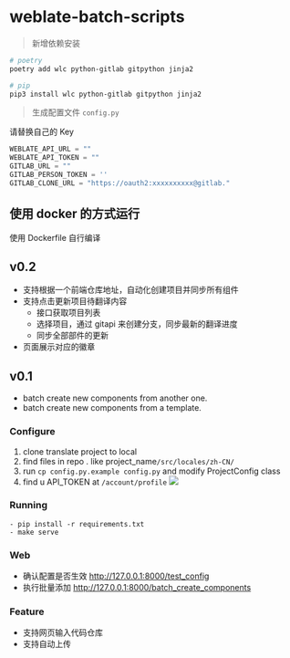 # weblate-batch-scripts

> 新增依赖安装

```bash
# poetry
poetry add wlc python-gitlab gitpython jinja2

# pip
pip3 install wlc python-gitlab gitpython jinja2
```

> 生成配置文件 `config.py`

请替换自己的 Key

```python
WEBLATE_API_URL = ""
WEBLATE_API_TOKEN = ""
GITLAB_URL = ""
GITLAB_PERSON_TOKEN = ''
GITLAB_CLONE_URL = "https://oauth2:xxxxxxxxxx@gitlab."
```

## 使用 docker 的方式运行

使用 Dockerfile 自行编译

## v0.2

- 支持根据一个前端仓库地址，自动化创建项目并同步所有组件
- 支持点击更新项目待翻译内容
    - 接口获取项目列表
    - 选择项目，通过 gitapi 来创建分支，同步最新的翻译进度
    - 同步全部部件的更新
- 页面展示对应的徽章

## v0.1

- batch create new components from another one.
- batch create new components from a template.

### Configure

1. clone translate project to local
2. find files in repo . like project_name`/src/locales/zh-CN/`
3. run `cp config.py.example config.py` and modify ProjectConfig class
4. find u API_TOKEN
   at `/account/profile`  ![](<img src='http://ipic-typora-samzong.oss-cn-qingdao.aliyuncs.com//uPic/IrmmXG.jpg?x-oss-process=image/resize,w_960,m_lfit' alt='resize,w_960,m_lfit'/>)

### Running

```shell
- pip install -r requirements.txt
- make serve
```

### Web

- 确认配置是否生效  http://127.0.0.1:8000/test_config
- 执行批量添加     http://127.0.0.1:8000/batch_create_components

### Feature

- 支持网页输入代码仓库
- 支持自动上传